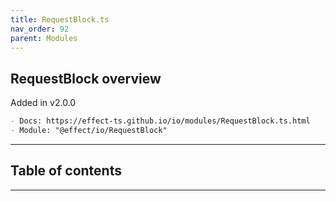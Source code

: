 ```yaml
---
title: RequestBlock.ts
nav_order: 92
parent: Modules
---
```


## RequestBlock overview

Added in v2.0.0

```md
- Docs: https://effect-ts.github.io/io/modules/RequestBlock.ts.html
- Module: "@effect/io/RequestBlock"
```

---

<h2 class="text-delta">Table of contents</h2>

---

